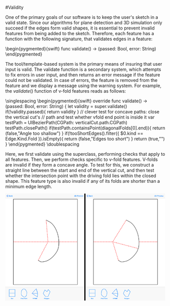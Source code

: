#Validity

One of the primary goals of our software is to keep the user's sketch in a valid state.  Since our algorithms for plane detection and 3D simulation only succeed if the edges form valid shapes, it is essential to prevent invalid features from being added to the sketch.  Therefore, each feature has a function with the following signature, that validates edges in a feature:	
   
\begin{pygmented}{swift}
func validate() -> (passed: Bool, error: String) 
\end{pygmented}

The tool/template-based system is the primary means of insuring that user input is valid.  The validate function is a secondary system, which attempts to fix errors in user input, and then returns an error message if the feature could not be validated.  In case of errors, the feature is removed from the feature and we display a message using the warning system.   For example, the $validate()$ function of v-fold features reads as follows:

\singlespacing 
\begin{pygmented}{swift}
override func validate() -> (passed: Bool, error: String) {
 let validity = super.validate()	
 if(!validity.passed){
	return validity
 }
 // clever test for concave paths: close the vertical cut's
 // path and test whether vfold end point is inside it
 var testPath = UIBezierPath(CGPath: verticalCut.path.CGPath)
 testPath.closePath()
 if(testPath.containsPoint(diagonalFolds[0].end)){
	return (false,"Angle too shallow")
 }
 if(!tooShortEdges().filter({
	\$0.kind == Edge.Kind.Fold
	}).isEmpty){
		return (false,"Edges too short")
 }
	return (true,"")
 }
\end{pygmented}
\doublespacing

Here, we first validate using the superclass, performing checks that apply to all features.  Then, we perform checks specific to v-fold features.  V-folds are invalid if they form a concave angle.  To test for this, we construct a straight line between the start and end of the vertical cut, and then test whether the intersection point with the driving fold lies within the closed shape.  This feature type is also invalid if any of its folds are shorter than a minimum edge length. 

![Left: an invalid, concave v-fold.  Right: a valid, convex v-fold.](figures/44_Tech_Validity/invalid_valid_vfold.png)